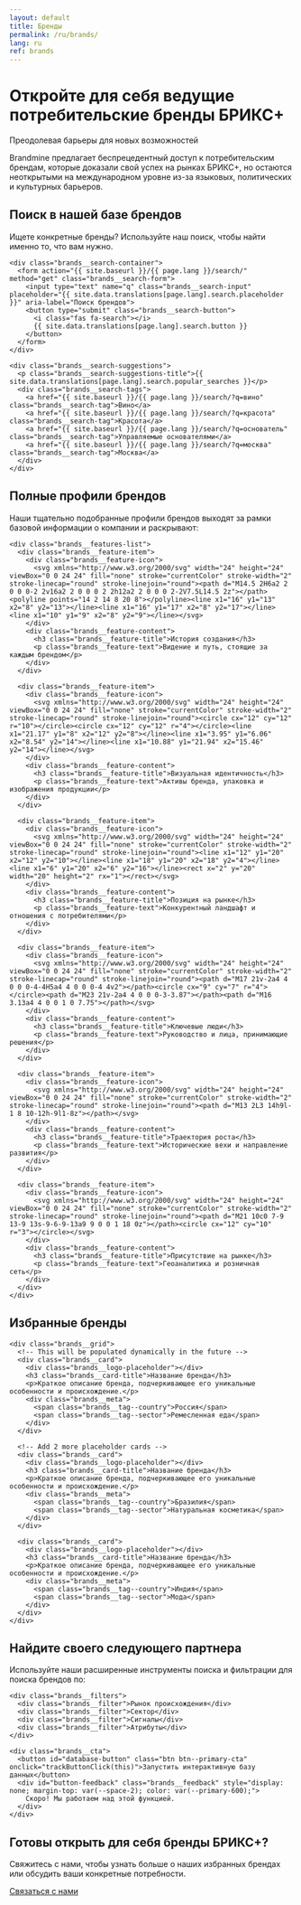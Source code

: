 ```yaml
---
layout: default
title: Бренды
permalink: /ru/brands/
lang: ru
ref: brands
---
```


<!-- Hero Panel -->
<div class="panel panel--hero">
  <div class="panel__content">
    <h1 class="panel__heading-primary brands__title">Откройте для себя ведущие потребительские бренды БРИКС+</h1>
    <p class="panel__subtitle">Преодолевая барьеры для новых возможностей</p>
  </div>
</div>

<!-- Introduction Panel -->
<div class="panel panel--light">
  <div class="panel__content">
    <p class="panel__lead-text">Brandmine предлагает беспрецедентный доступ к потребительским брендам, которые доказали свой успех на рынках БРИКС+, но остаются неоткрытыми на международном уровне из-за языковых, политических и культурных барьеров.</p>
  </div>
</div>

<!-- Search Panel - NEW -->
<div class="panel panel--primary-soft">
  <div class="panel__content">
    <h2 class="panel__heading-secondary">Поиск в нашей базе брендов</h2>
    <p class="panel__lead-text">Ищете конкретные бренды? Используйте наш поиск, чтобы найти именно то, что вам нужно.</p>
    
    <div class="brands__search-container">
      <form action="{{ site.baseurl }}/{{ page.lang }}/search/" method="get" class="brands__search-form">
        <input type="text" name="q" class="brands__search-input" placeholder="{{ site.data.translations[page.lang].search.placeholder }}" aria-label="Поиск брендов">
        <button type="submit" class="brands__search-button">
          <i class="fas fa-search"></i>
          {{ site.data.translations[page.lang].search.button }}
        </button>
      </form>
    </div>
    
    <div class="brands__search-suggestions">
      <p class="brands__search-suggestions-title">{{ site.data.translations[page.lang].search.popular_searches }}</p>
      <div class="brands__search-tags">
        <a href="{{ site.baseurl }}/{{ page.lang }}/search/?q=вино" class="brands__search-tag">Вино</a>
        <a href="{{ site.baseurl }}/{{ page.lang }}/search/?q=красота" class="brands__search-tag">Красота</a>
        <a href="{{ site.baseurl }}/{{ page.lang }}/search/?q=основатель" class="brands__search-tag">Управляемые основателями</a>
        <a href="{{ site.baseurl }}/{{ page.lang }}/search/?q=москва" class="brands__search-tag">Москва</a>
      </div>
    </div>
  </div>
</div>

<!-- Brand Profiles Panel -->
<div class="panel panel--primary-soft">
  <div class="panel__content">
    <h2 class="panel__heading-secondary">Полные профили брендов</h2>
    <p class="panel__lead-text">Наши тщательно подобранные профили брендов выходят за рамки базовой информации о компании и раскрывают:</p>
    
    <div class="brands__features-list">
      <div class="brands__feature-item">
        <div class="brands__feature-icon">
          <svg xmlns="http://www.w3.org/2000/svg" width="24" height="24" viewBox="0 0 24 24" fill="none" stroke="currentColor" stroke-width="2" stroke-linecap="round" stroke-linejoin="round"><path d="M14.5 2H6a2 2 0 0 0-2 2v16a2 2 0 0 0 2 2h12a2 2 0 0 0 2-2V7.5L14.5 2z"></path><polyline points="14 2 14 8 20 8"></polyline><line x1="16" y1="13" x2="8" y2="13"></line><line x1="16" y1="17" x2="8" y2="17"></line><line x1="10" y1="9" x2="8" y2="9"></line></svg>
        </div>
        <div class="brands__feature-content">
          <h3 class="brands__feature-title">История создания</h3>
          <p class="brands__feature-text">Видение и путь, стоящие за каждым брендом</p>
        </div>
      </div>
      
      <div class="brands__feature-item">
        <div class="brands__feature-icon">
          <svg xmlns="http://www.w3.org/2000/svg" width="24" height="24" viewBox="0 0 24 24" fill="none" stroke="currentColor" stroke-width="2" stroke-linecap="round" stroke-linejoin="round"><circle cx="12" cy="12" r="10"></circle><circle cx="12" cy="12" r="4"></circle><line x1="21.17" y1="8" x2="12" y2="8"></line><line x1="3.95" y1="6.06" x2="8.54" y2="14"></line><line x1="10.88" y1="21.94" x2="15.46" y2="14"></line></svg>
        </div>
        <div class="brands__feature-content">
          <h3 class="brands__feature-title">Визуальная идентичность</h3>
          <p class="brands__feature-text">Активы бренда, упаковка и изображения продукции</p>
        </div>
      </div>
      
      <div class="brands__feature-item">
        <div class="brands__feature-icon">
          <svg xmlns="http://www.w3.org/2000/svg" width="24" height="24" viewBox="0 0 24 24" fill="none" stroke="currentColor" stroke-width="2" stroke-linecap="round" stroke-linejoin="round"><line x1="12" y1="20" x2="12" y2="10"></line><line x1="18" y1="20" x2="18" y2="4"></line><line x1="6" y1="20" x2="6" y2="16"></line><rect x="2" y="20" width="20" height="2" rx="1"></rect></svg>
        </div>
        <div class="brands__feature-content">
          <h3 class="brands__feature-title">Позиция на рынке</h3>
          <p class="brands__feature-text">Конкурентный ландшафт и отношения с потребителями</p>
        </div>
      </div>
      
      <div class="brands__feature-item">
        <div class="brands__feature-icon">
          <svg xmlns="http://www.w3.org/2000/svg" width="24" height="24" viewBox="0 0 24 24" fill="none" stroke="currentColor" stroke-width="2" stroke-linecap="round" stroke-linejoin="round"><path d="M17 21v-2a4 4 0 0 0-4-4H5a4 4 0 0 0-4 4v2"></path><circle cx="9" cy="7" r="4"></circle><path d="M23 21v-2a4 4 0 0 0-3-3.87"></path><path d="M16 3.13a4 4 0 0 1 0 7.75"></path></svg>
        </div>
        <div class="brands__feature-content">
          <h3 class="brands__feature-title">Ключевые люди</h3>
          <p class="brands__feature-text">Руководство и лица, принимающие решения</p>
        </div>
      </div>
      
      <div class="brands__feature-item">
        <div class="brands__feature-icon">
          <svg xmlns="http://www.w3.org/2000/svg" width="24" height="24" viewBox="0 0 24 24" fill="none" stroke="currentColor" stroke-width="2" stroke-linecap="round" stroke-linejoin="round"><path d="M13 2L3 14h9l-1 8 10-12h-9l1-8z"></path></svg>
        </div>
        <div class="brands__feature-content">
          <h3 class="brands__feature-title">Траектория роста</h3>
          <p class="brands__feature-text">Исторические вехи и направление развития</p>
        </div>
      </div>

      <div class="brands__feature-item">
        <div class="brands__feature-icon">
          <svg xmlns="http://www.w3.org/2000/svg" width="24" height="24" viewBox="0 0 24 24" fill="none" stroke="currentColor" stroke-width="2" stroke-linecap="round" stroke-linejoin="round"><path d="M21 10c0 7-9 13-9 13s-9-6-9-13a9 9 0 0 1 18 0z"></path><circle cx="12" cy="10" r="3"></circle></svg>
        </div>
        <div class="brands__feature-content">
          <h3 class="brands__feature-title">Присутствие на рынке</h3>
          <p class="brands__feature-text">Геоаналитика и розничная сеть</p>
        </div>
      </div>
    </div>
  </div>
</div>

<!-- Featured Brands Panel -->
<div class="panel panel--light">
  <div class="panel__content">
    <h2 class="panel__heading-secondary">Избранные бренды</h2>
    
    <div class="brands__grid">
      <!-- This will be populated dynamically in the future -->
      <div class="brands__card">
        <div class="brands__logo-placeholder"></div>
        <h3 class="brands__card-title">Название бренда</h3>
        <p>Краткое описание бренда, подчеркивающее его уникальные особенности и происхождение.</p>
        <div class="brands__meta">
          <span class="brands__tag--country">Россия</span>
          <span class="brands__tag--sector">Ремесленная еда</span>
        </div>
      </div>
      
      <!-- Add 2 more placeholder cards -->
      <div class="brands__card">
        <div class="brands__logo-placeholder"></div>
        <h3 class="brands__card-title">Название бренда</h3>
        <p>Краткое описание бренда, подчеркивающее его уникальные особенности и происхождение.</p>
        <div class="brands__meta">
          <span class="brands__tag--country">Бразилия</span>
          <span class="brands__tag--sector">Натуральная косметика</span>
        </div>
      </div>
      
      <div class="brands__card">
        <div class="brands__logo-placeholder"></div>
        <h3 class="brands__card-title">Название бренда</h3>
        <p>Краткое описание бренда, подчеркивающее его уникальные особенности и происхождение.</p>
        <div class="brands__meta">
          <span class="brands__tag--country">Индия</span>
          <span class="brands__tag--sector">Мода</span>
        </div>
      </div>
    </div>
  </div>
</div>

<!-- Find Your Partner Panel -->
<div class="panel panel--accent-soft">
  <div class="panel__content">
    <h2 class="panel__heading-secondary">Найдите своего следующего партнера</h2>
    <p class="panel__lead-text">Используйте наши расширенные инструменты поиска и фильтрации для поиска брендов по:</p>
    
    <div class="brands__filters">
      <div class="brands__filter">Рынок происхождения</div>
      <div class="brands__filter">Сектор</div>
      <div class="brands__filter">Сигналы</div>
      <div class="brands__filter">Атрибуты</div>
    </div>
    
    <div class="brands__cta">
      <button id="database-button" class="btn btn--primary-cta" onclick="trackButtonClick(this)">Запустить интерактивную базу данных</button>
      <div id="button-feedback" class="brands__feedback" style="display: none; margin-top: var(--space-2); color: var(--primary-600);">
        Скоро! Мы работаем над этой функцией.
      </div>
    </div>
  </div>
</div>

<!-- Contact CTA Panel -->
<div class="panel panel--cta">
  <div class="panel__content panel--centered">
    <h2 class="panel__heading-secondary">Готовы открыть для себя бренды БРИКС+?</h2>
    <p class="panel__lead-text">Свяжитесь с нами, чтобы узнать больше о наших избранных брендах или обсудить ваши конкретные потребности.</p>
    <div class="cta-buttons">
      <a href="{{ site.baseurl }}/{{ page.lang }}/about/#contact" class="btn btn--secondary-cta">Связаться с нами</a>
    </div>
  </div>
</div>

<script>
  function trackButtonClick(button) {
    console.log('Database button clicked');
    
    // Show feedback message
    const feedback = document.getElementById('button-feedback');
    feedback.style.display = 'block';
    
    // Hide the message after 10 seconds
    setTimeout(() => {
      feedback.style.display = 'none';
    }, 10000);
  }
</script>